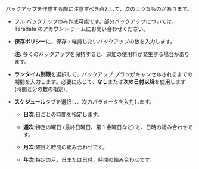バックアップを作成する際に注意すべき点として、次のようなものがあります。

-   フル バックアップのみ作成可能です。部分バックアップについては、Teradata のアカウント チームにお問い合わせください。

-   **保存ポリシー**に、保存・維持したいバックアップの数を入力します。

    **注:** 多くのバックアップを保持すると、追加の使用料が発生する場合があります。

-   **ランタイム制限**を選択して、バックアップ プランがキャンセルされるまでの期間を入力します。必要に応じて、**なし**または**次の日付以降**を使用します (時間と分の数の指定)。

-   **スケジュール**タブを選択し、次のパラメータを入力します。

    -   **日次**:日ごとの時間を指定します。

    -   **週次**:特定の曜日 (最終日曜日、第 1 金曜日など) と、日時の組み合わせです。

    -   **月次**:曜日と時間の組み合わせです。

    -   **年次**:特定の月、日または日付、時間の組み合わせです。
